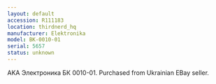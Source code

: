 ```yaml
---
layout: default
accession: R111183
location: thirdnerd_hq
manufacturer: Elektronika
model: BK-0010-01
serial: 5657
status: unknown
---
```


AKA Электроника БК 0010-01. Purchased from Ukrainian EBay seller.
